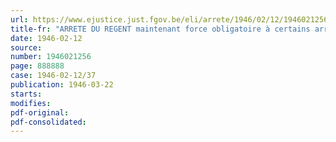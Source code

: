 ```yaml
---
url: https://www.ejustice.just.fgov.be/eli/arrete/1946/02/12/1946021256/justel
title-fr: "ARRETE DU REGENT maintenant force obligatoire à certains arrêtés pris sous l'occupation en matière d'assistance publique"
date: 1946-02-12
source:
number: 1946021256
page: 888888
case: 1946-02-12/37
publication: 1946-03-22
starts:
modifies:
pdf-original:
pdf-consolidated:
---
```


